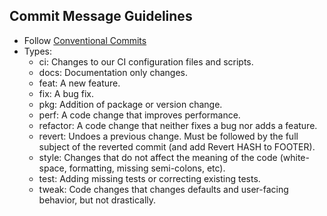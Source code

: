 ## Commit Message Guidelines

- Follow [Conventional Commits](www.conventionalcommits.org)
- Types:
  - ci: Changes to our CI configuration files and scripts.
  - docs: Documentation only changes.
  - feat: A new feature.
  - fix: A bug fix.
  - pkg: Addition of package or version change.
  - perf: A code change that improves performance.
  - refactor: A code change that neither fixes a bug nor adds a feature.
  - revert: Undoes a previous change. Must be followed by the full subject of
    the reverted commit (and add Revert HASH to FOOTER).
  - style: Changes that do not affect the meaning of the code (white-space,
    formatting, missing semi-colons, etc).
  - test: Adding missing tests or correcting existing tests.
  - tweak: Code changes that changes defaults and user-facing behavior, but not
    drastically.
